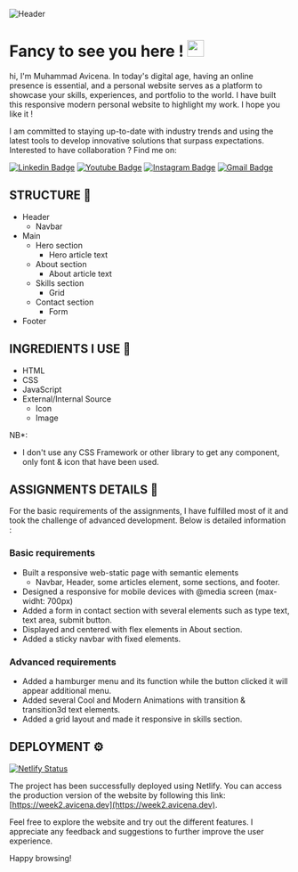 ![Header](https://github.com/RevoU-FSSE-2/week-2-muhammad-avicena/assets/49929404/a91358d9-539e-4477-99de-f61e630e9c3d)


<h1 align="left">Fancy to see you here ! <img src="https://raw.githubusercontent.com/muhammad-avicena/profile/master/wave.gif" width="30px" height="30px" /> </h1>

hi, I'm Muhammad Avicena. In today's digital age, having an online presence is essential, and a personal website serves as a platform to showcase your skills, experiences, and portfolio to the world. I have built this responsive modern personal website to highlight my work. I hope you like it !

I am committed to staying up-to-date with industry trends and using the latest tools to develop innovative solutions that surpass expectations.
Interested to have collaboration ? Find me on:

[![Linkedin Badge](https://img.shields.io/badge/-Muhammad_Avicena-blue?style=flat-square&logo=Linkedin&logoColor=white)](https://www.linkedin.com/in/muhammad-avicena/)
[![Youtube Badge](https://img.shields.io/badge/-Muhammad_Avicena-darkred?style=flat-square&logo=youtube&logoColor=white)](https://www.youtube.com/@MuhammadAvicena)
[![Instagram Badge](https://img.shields.io/badge/-ryuhideaki.dev-purple?style=flat-square&logo=instagram&logoColor=white)](https://www.instagram.com/ryuhideaki.dev/)
[![Gmail Badge](https://img.shields.io/badge/-cenarahmant.dev@gmail.com-c14438?style=flat-square&logo=Gmail&logoColor=white)](mailto:cenarahmant.dev@gmail.com)

## STRUCTURE 📰

- Header
  - Navbar
- Main
  - Hero section
    - Hero article text
  - About section
    - About article text
  - Skills section
    - Grid
  - Contact section
    - Form 
- Footer

## INGREDIENTS I USE 📜
- HTML
- CSS
- JavaScript
- External/Internal Source
  - Icon
  - Image

NB*: 
- I don't use any CSS Framework or other library to get any component, only font & icon that have been used.

## ASSIGNMENTS DETAILS 📣
For the basic requirements of the assignments, I have fulfilled most of it and took the challenge of advanced development. Below is detailed information :

### Basic requirements 
- Built a responsive web-static page with semantic elements
    - Navbar, Header, some articles element, some sections, and footer. 
- Designed a responsive for mobile devices with @media screen (max-widht: 700px)
- Added a form in contact section with several elements such as type text, text area, submit button.
- Displayed and centered with flex elements in About section.
- Added a sticky navbar with fixed elements.

### Advanced requirements
- Added a hamburger menu and its function while the button clicked it will appear additional menu.
- Added several Cool and Modern Animations with transition & transition3d text elements.
- Added a grid layout and made it responsive in skills section.

## DEPLOYMENT ⚙️
[![Netlify Status](https://api.netlify.com/api/v1/badges/25b51f31-5c41-44f4-84b3-4b1870f47e44/deploy-status)](https://app.netlify.com/sites/avicena-week2/deploys)

The project has been successfully deployed using Netlify. You can access the production version of the website by following this link: [https://week2.avicena.dev](https://week2.avicena.dev).

Feel free to explore the website and try out the different features. I appreciate any feedback and suggestions to further improve the user experience.

Happy browsing!